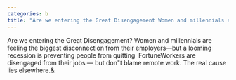 ```yaml
---
categories: b
title: "Are we entering the Great Disengagement Women and millennials are feeling the biggest disconnection from their employers—but a looming recession is preventing people from quitting  Fortune"
---
```

Are we entering the Great Disengagement? Women and millennials are feeling the biggest disconnection from their employers—but a looming recession is preventing people from quitting&nbsp;&nbsp;FortuneWorkers are disengaged from their jobs — but don"t blame remote work. The real cause lies elsewhere.&